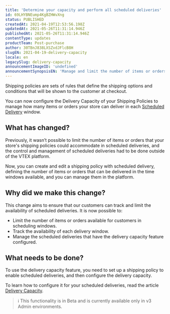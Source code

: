 ```yaml
---
title: 'Determine your capacity and perform all scheduled deliveries'
id: 69LHYBNEump4KgBZHWvXng
status: PUBLISHED
createdAt: 2021-04-19T12:53:56.198Z
updatedAt: 2021-05-26T11:31:14.946Z
publishedAt: 2021-05-26T11:31:14.946Z
contentType: updates
productTeam: Post-purchase
author: 30TBnJ838LXSZvdJFlcB8H
slugEN: 2021-04-19-delivery-capacity
locale: en
legacySlug: delivery-capacity
announcementImageID: 'undefined'
announcementSynopsisEN: 'Manage and limit the number of items or orders in your scheduled delivery windows.'
---
```



Shipping policies are sets of rules that define the shipping options and conditions that will be shown to the customer at checkout.

You can now configure the Delivery Capacity of your Shipping Policies to manage how many items or orders your store can deliver in each [Scheduled Delivery](https://help.vtex.com/en/tutorial/entrega-agendada--22g3HAVCGLFiU7xugShOBi) window.

## What has changed?

Previously, it wasn’t possible to limit the number of items or orders that your store's shipping policies could accommodate in scheduled deliveries, and the control and management of scheduled deliveries had to be done outside of the VTEX platform. 

Now, you can create and edit a shipping policy with scheduled delivery, defining the number of items or orders that can be delivered in the time windows available, and you can manage them in the platform.

## Why did we make this change?

This change aims to ensure that our customers can track and limit the availability of scheduled deliveries. It is now possible to:

*   Limit the number of items or orders available for customers in scheduling windows.
*   Track the availability of each delivery window.
*   Manage the scheduled deliveries that have the delivery capacity feature configured.

## What needs to be done? 

To use the delivery capacity feature, you need to set up a shipping policy to enable scheduled deliveries, and then configure the delivery capacity.

To learn how to configure it for your scheduled deliveries, read the article [Delivery Capacity](https://help.vtex.com/en/tutorial/gerenciar-capacidade-de-entrega--2y217FQZCjD0I1n62yxVcz).

> ℹ️ This functionality is in Beta and is currently available only in v3 Admin environments.

